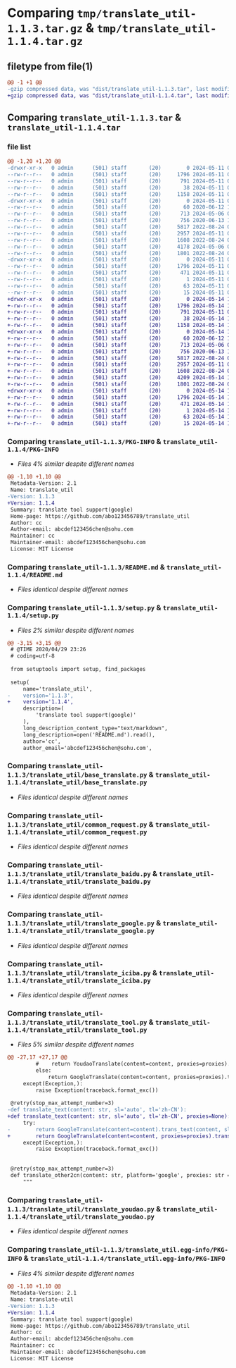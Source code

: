 # Comparing `tmp/translate_util-1.1.3.tar.gz` & `tmp/translate_util-1.1.4.tar.gz`

## filetype from file(1)

```diff
@@ -1 +1 @@
-gzip compressed data, was "dist/translate_util-1.1.3.tar", last modified: Sat May 11 03:08:36 2024, max compression
+gzip compressed data, was "dist/translate_util-1.1.4.tar", last modified: Tue May 14 12:02:28 2024, max compression
```

## Comparing `translate_util-1.1.3.tar` & `translate_util-1.1.4.tar`

### file list

```diff
@@ -1,20 +1,20 @@
-drwxr-xr-x   0 admin      (501) staff       (20)        0 2024-05-11 03:08:36.000000 translate_util-1.1.3/
--rw-r--r--   0 admin      (501) staff       (20)     1796 2024-05-11 03:08:36.000000 translate_util-1.1.3/PKG-INFO
--rw-r--r--   0 admin      (501) staff       (20)      791 2024-05-11 03:02:15.000000 translate_util-1.1.3/README.md
--rw-r--r--   0 admin      (501) staff       (20)       38 2024-05-11 03:08:36.000000 translate_util-1.1.3/setup.cfg
--rw-r--r--   0 admin      (501) staff       (20)     1158 2024-05-11 03:08:25.000000 translate_util-1.1.3/setup.py
-drwxr-xr-x   0 admin      (501) staff       (20)        0 2024-05-11 03:08:36.000000 translate_util-1.1.3/translate_util/
--rw-r--r--   0 admin      (501) staff       (20)       60 2020-06-12 15:15:27.000000 translate_util-1.1.3/translate_util/__init__.py
--rw-r--r--   0 admin      (501) staff       (20)      713 2024-05-06 03:30:42.000000 translate_util-1.1.3/translate_util/base_translate.py
--rw-r--r--   0 admin      (501) staff       (20)      756 2020-06-13 13:57:02.000000 translate_util-1.1.3/translate_util/common_request.py
--rw-r--r--   0 admin      (501) staff       (20)     5817 2022-08-24 03:09:35.000000 translate_util-1.1.3/translate_util/translate_baidu.py
--rw-r--r--   0 admin      (501) staff       (20)     2957 2024-05-11 03:08:25.000000 translate_util-1.1.3/translate_util/translate_google.py
--rw-r--r--   0 admin      (501) staff       (20)     1608 2022-08-24 03:14:57.000000 translate_util-1.1.3/translate_util/translate_iciba.py
--rw-r--r--   0 admin      (501) staff       (20)     4178 2024-05-06 03:55:52.000000 translate_util-1.1.3/translate_util/translate_tool.py
--rw-r--r--   0 admin      (501) staff       (20)     1801 2022-08-24 03:16:53.000000 translate_util-1.1.3/translate_util/translate_youdao.py
-drwxr-xr-x   0 admin      (501) staff       (20)        0 2024-05-11 03:08:36.000000 translate_util-1.1.3/translate_util.egg-info/
--rw-r--r--   0 admin      (501) staff       (20)     1796 2024-05-11 03:08:36.000000 translate_util-1.1.3/translate_util.egg-info/PKG-INFO
--rw-r--r--   0 admin      (501) staff       (20)      471 2024-05-11 03:08:36.000000 translate_util-1.1.3/translate_util.egg-info/SOURCES.txt
--rw-r--r--   0 admin      (501) staff       (20)        1 2024-05-11 03:08:36.000000 translate_util-1.1.3/translate_util.egg-info/dependency_links.txt
--rw-r--r--   0 admin      (501) staff       (20)       63 2024-05-11 03:08:36.000000 translate_util-1.1.3/translate_util.egg-info/requires.txt
--rw-r--r--   0 admin      (501) staff       (20)       15 2024-05-11 03:08:36.000000 translate_util-1.1.3/translate_util.egg-info/top_level.txt
+drwxr-xr-x   0 admin      (501) staff       (20)        0 2024-05-14 12:02:28.000000 translate_util-1.1.4/
+-rw-r--r--   0 admin      (501) staff       (20)     1796 2024-05-14 12:02:28.000000 translate_util-1.1.4/PKG-INFO
+-rw-r--r--   0 admin      (501) staff       (20)      791 2024-05-11 03:02:15.000000 translate_util-1.1.4/README.md
+-rw-r--r--   0 admin      (501) staff       (20)       38 2024-05-14 12:02:28.000000 translate_util-1.1.4/setup.cfg
+-rw-r--r--   0 admin      (501) staff       (20)     1158 2024-05-14 12:00:54.000000 translate_util-1.1.4/setup.py
+drwxr-xr-x   0 admin      (501) staff       (20)        0 2024-05-14 12:02:28.000000 translate_util-1.1.4/translate_util/
+-rw-r--r--   0 admin      (501) staff       (20)       60 2020-06-12 15:15:27.000000 translate_util-1.1.4/translate_util/__init__.py
+-rw-r--r--   0 admin      (501) staff       (20)      713 2024-05-06 03:30:42.000000 translate_util-1.1.4/translate_util/base_translate.py
+-rw-r--r--   0 admin      (501) staff       (20)      756 2020-06-13 13:57:02.000000 translate_util-1.1.4/translate_util/common_request.py
+-rw-r--r--   0 admin      (501) staff       (20)     5817 2022-08-24 03:09:35.000000 translate_util-1.1.4/translate_util/translate_baidu.py
+-rw-r--r--   0 admin      (501) staff       (20)     2957 2024-05-11 03:08:25.000000 translate_util-1.1.4/translate_util/translate_google.py
+-rw-r--r--   0 admin      (501) staff       (20)     1608 2022-08-24 03:14:57.000000 translate_util-1.1.4/translate_util/translate_iciba.py
+-rw-r--r--   0 admin      (501) staff       (20)     4209 2024-05-14 12:00:54.000000 translate_util-1.1.4/translate_util/translate_tool.py
+-rw-r--r--   0 admin      (501) staff       (20)     1801 2022-08-24 03:16:53.000000 translate_util-1.1.4/translate_util/translate_youdao.py
+drwxr-xr-x   0 admin      (501) staff       (20)        0 2024-05-14 12:02:28.000000 translate_util-1.1.4/translate_util.egg-info/
+-rw-r--r--   0 admin      (501) staff       (20)     1796 2024-05-14 12:02:28.000000 translate_util-1.1.4/translate_util.egg-info/PKG-INFO
+-rw-r--r--   0 admin      (501) staff       (20)      471 2024-05-14 12:02:28.000000 translate_util-1.1.4/translate_util.egg-info/SOURCES.txt
+-rw-r--r--   0 admin      (501) staff       (20)        1 2024-05-14 12:02:28.000000 translate_util-1.1.4/translate_util.egg-info/dependency_links.txt
+-rw-r--r--   0 admin      (501) staff       (20)       63 2024-05-14 12:02:28.000000 translate_util-1.1.4/translate_util.egg-info/requires.txt
+-rw-r--r--   0 admin      (501) staff       (20)       15 2024-05-14 12:02:28.000000 translate_util-1.1.4/translate_util.egg-info/top_level.txt
```

### Comparing `translate_util-1.1.3/PKG-INFO` & `translate_util-1.1.4/PKG-INFO`

 * *Files 4% similar despite different names*

```diff
@@ -1,10 +1,10 @@
 Metadata-Version: 2.1
 Name: translate_util
-Version: 1.1.3
+Version: 1.1.4
 Summary: translate tool support(google)
 Home-page: https://github.com/abo123456789/translate_util
 Author: cc
 Author-email: abcdef123456chen@sohu.com
 Maintainer: cc
 Maintainer-email: abcdef123456chen@sohu.com
 License: MIT License
```

### Comparing `translate_util-1.1.3/README.md` & `translate_util-1.1.4/README.md`

 * *Files identical despite different names*

### Comparing `translate_util-1.1.3/setup.py` & `translate_util-1.1.4/setup.py`

 * *Files 2% similar despite different names*

```diff
@@ -3,15 +3,15 @@
 # @TIME 2020/04/29 23:26
 # coding=utf-8
 
 from setuptools import setup, find_packages
 
 setup(
     name='translate_util',
-    version='1.1.3',
+    version='1.1.4',
     description=(
         'translate tool support(google)'
     ),
     long_description_content_type="text/markdown",
     long_description=open('README.md').read(),
     author='cc',
     author_email='abcdef123456chen@sohu.com',
```

### Comparing `translate_util-1.1.3/translate_util/base_translate.py` & `translate_util-1.1.4/translate_util/base_translate.py`

 * *Files identical despite different names*

### Comparing `translate_util-1.1.3/translate_util/common_request.py` & `translate_util-1.1.4/translate_util/common_request.py`

 * *Files identical despite different names*

### Comparing `translate_util-1.1.3/translate_util/translate_baidu.py` & `translate_util-1.1.4/translate_util/translate_baidu.py`

 * *Files identical despite different names*

### Comparing `translate_util-1.1.3/translate_util/translate_google.py` & `translate_util-1.1.4/translate_util/translate_google.py`

 * *Files identical despite different names*

### Comparing `translate_util-1.1.3/translate_util/translate_iciba.py` & `translate_util-1.1.4/translate_util/translate_iciba.py`

 * *Files identical despite different names*

### Comparing `translate_util-1.1.3/translate_util/translate_tool.py` & `translate_util-1.1.4/translate_util/translate_tool.py`

 * *Files 5% similar despite different names*

```diff
@@ -27,17 +27,17 @@
         #    return YoudaoTranslate(content=content, proxies=proxies).trans_text_en2cn()
         else:
             return GoogleTranslate(content=content, proxies=proxies).trans_text_en2cn()
     except(Exception,):
         raise Exception(traceback.format_exc())
 
 @retry(stop_max_attempt_number=3)
-def translate_text(content: str, sl='auto', tl='zh-CN'):
+def translate_text(content: str, sl='auto', tl='zh-CN', proxies=None):
     try:
-        return GoogleTranslate(content=content).trans_text(content, sl, tl)
+        return GoogleTranslate(content=content, proxies=proxies).trans_text(content, sl, tl)
     except(Exception,):
         raise Exception(traceback.format_exc())
 
 
 @retry(stop_max_attempt_number=3)
 def translate_other2cn(content: str, platform='google', proxies: str = None):
     """
```

### Comparing `translate_util-1.1.3/translate_util/translate_youdao.py` & `translate_util-1.1.4/translate_util/translate_youdao.py`

 * *Files identical despite different names*

### Comparing `translate_util-1.1.3/translate_util.egg-info/PKG-INFO` & `translate_util-1.1.4/translate_util.egg-info/PKG-INFO`

 * *Files 4% similar despite different names*

```diff
@@ -1,10 +1,10 @@
 Metadata-Version: 2.1
 Name: translate-util
-Version: 1.1.3
+Version: 1.1.4
 Summary: translate tool support(google)
 Home-page: https://github.com/abo123456789/translate_util
 Author: cc
 Author-email: abcdef123456chen@sohu.com
 Maintainer: cc
 Maintainer-email: abcdef123456chen@sohu.com
 License: MIT License
```

